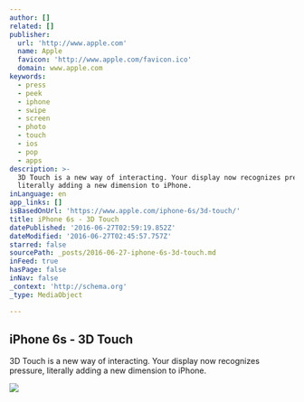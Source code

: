 ```yaml
---
author: []
related: []
publisher:
  url: 'http://www.apple.com'
  name: Apple
  favicon: 'http://www.apple.com/favicon.ico'
  domain: www.apple.com
keywords:
  - press
  - peek
  - iphone
  - swipe
  - screen
  - photo
  - touch
  - ios
  - pop
  - apps
description: >-
  3D Touch is a new way of interacting. Your display now recognizes pressure,
  literally adding a new dimension to iPhone.
inLanguage: en
app_links: []
isBasedOnUrl: 'https://www.apple.com/iphone-6s/3d-touch/'
title: iPhone 6s - 3D Touch
datePublished: '2016-06-27T02:59:19.852Z'
dateModified: '2016-06-27T02:45:57.757Z'
starred: false
sourcePath: _posts/2016-06-27-iphone-6s-3d-touch.md
inFeed: true
hasPage: false
inNav: false
_context: 'http://schema.org'
_type: MediaObject

---
```

<article style=""><h1>iPhone 6s - 3D Touch</h1><p>3D Touch is a new way of interacting. Your display now recognizes pressure, literally adding a new dimension to iPhone.</p><img src="http://images.apple.com/iphone-6s/3d-touch/images/og.jpg?201604131545" /></article>